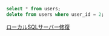 ```sql
select * from users;
delete from users where user_id = 2;
```

[ローカルSQLサーバー修復](https://www.youtube.com/watch?v=9haB3XP3FME)
